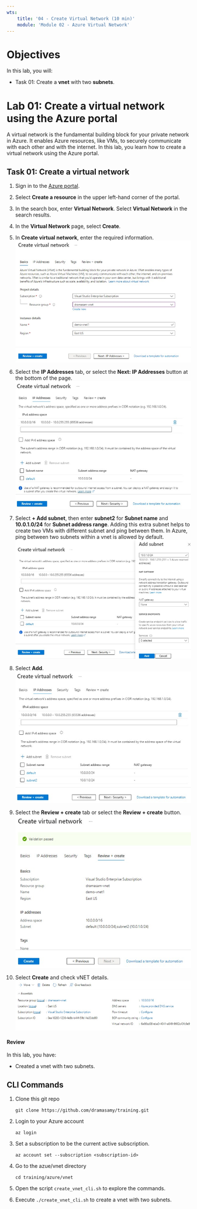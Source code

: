 ```yaml
---
wts:
    title: '04 - Create Virtual Network (10 min)'   
    module: 'Module 02 - Azure Virtual Network'
---
```


# Objectives

In this lab, you will:

+ Task 01: Create a **vnet** with two **subnets**.

# Lab 01: Create a virtual network using the Azure portal

A virtual network is the fundamental building block for your private network in Azure. It enables Azure resources, like VMs, to securely communicate with each other and with the internet. In this lab, you learn how to create a virtual network using the Azure portal.


## Task 01: Create a virtual network

1. Sign in to the [Azure portal](https://portal.azure.com).

2. Select **Create a resource** in the upper left-hand corner of the portal. 

3. In the search box, enter **Virtual Network**. Select **Virtual Network** in the search results.

4. In the **Virtual Network** page, select **Create**.

5. In **Create virtual network**, enter the required information. ![create resource](images/01_create_vnet_basics_tab.jpg)

6. Select the **IP Addresses** tab, or select the **Next: IP Addresses** button at the bottom of the page. ![ip address](images/02_ip_address_tab.jpg)

7. Select **+ Add subnet**, then enter **subnet2** for **Subnet name** and **10.0.1.0/24** for **Subnet address range**. Adding this extra subnet helps to create two VMs with different subnet and ping between them. In Azure, ping between two subnets within a vnet is allowed by default. ![Add subnet](images/03_add_extra_subnet.jpg)

8. Select **Add**. ![Added subnet](images/04_added_subnet.jpg)
   
9.  Select the **Review + create** tab or select the **Review + create** button. ![Review create](images/05_review_create.jpg)

10.  Select **Create** and check vNET details. ![Created resource](images/06_vnet_details.jpg)

#### Review

In this lab, you have:

- Created a vnet with two subnets.

## CLI Commands

1. Clone this git repo
    ```
    git clone https://github.com/dramasamy/training.git
    ```
2. Login to your Azure account
    ```
    az login
    ```
3. Set a subscription to be the current active subscription.
    ```
    az account set --subscription <subscription-id>
    ```
4. Go to the azue/vnet directory
    ```
    cd training/azure/vnet
    ```

5. Open the script `create_vnet_cli.sh` to explore the commands. 

6. Execute `./create_vnet_cli.sh` to create a vnet with two subnets.

